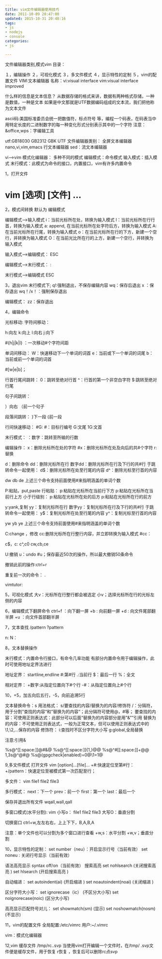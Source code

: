 ```yaml
---
title: vim文件编辑器使用技巧
date: 2011-10-09 20:47:00
updated: 2015-10-31 20:48:16
tags: 
- js
- nodejs
- console
categories: 
- js

---
```

文件编辑器类别,模式vim
目录：

１，编辑操作
２，可视化模式
３，多文件模式
４，显示特性的定制
５，vim的配置文件
VIM:文本编辑器
名称：vi:visual interface
vim:visual interface improved


<!--more-->


什么样的信息是文本信息？
从数据存储的格式来讲，数据有两种格式存储，一种是数值，一种是文本
如果是中文那就是UTF数据编码组成的文本流，我们把他称为文本文件

ascii码:美国标准委员会统一把数值符，标点符号 等，编程一个码表，在码表当中用特定长度的二进制数字的每一种变化形式分别表示其中的一个字符
注意：&office,wps：字编辑工具

utf:GB18030
GB2312
GBK
UTF
文件编辑器类别：
全屏文本编辑器
nano,vi,vim,emacs
行文本编辑器
sed：流文本编辑器

vi-->vim
模式化编辑器：
多种不同的模式
编辑模式：命令模式
输入模式：插入模式
末行模式：此模式为命令的接口，内置接口，vim有许多内置命令

1，打开文件
# vim [选项] [文件] ...
2，模式间转换
默认为 编辑模式

编辑模式-->输入模式
i：当前光标所在处，转换为输入模式
I：当前光标所在行行首，转换为输入模式
a: append, 在当前光标所在处字符后方，转换为输入模式
A: 在当前光标所在行尾，转换为输入模式
o：在当前光标所在行的下方，新建一个空行，并转换为输入模式
O：在当前光比所在行的上方，新建一个空行，并转换为输入模式

输入模式-->编辑模式：
ESC

编辑模式-->末行模式：
:

末行模式-->编辑模式
ESC

3，退出vim
末行模式下;
q!:强制退出，不保存编辑内容
wq：保存后退出
x ：保存退出
wq！/x！：强制保存退出

编辑模式：
zz：保存退出

4，编辑命令

光标移动:
字符间移动：

h:向左
k:向上
l:向右
j:向下

#{h|j|k|l} ：一次移动#个字符间距

单词间移动：
W：快速移动下一个单词的词首
e：当前或下一个单词的词尾
b：当前或前一个单词的词首

#[w|e|b]；

行首行尾间跳转：
0：跳转至绝对行首
^：行首的第一个非空白字符
$:跳转至绝对行尾

句子间跳转：

）向右
（前一个句子

段落间跳转：
}下一段
{前一段

行间快速移动：
#G:
#：目标行编号
G:文尾
1G:文首

末行模式：
：数字：跳转至所输的行数

编辑操作：
x：删除光标所在处的字符
#x：删除光标所在处及向后的共#个字符
r:替换

d：删除命令
dd：删除光标所在行
数字dd：删除光标所在行及下行的共#行
于跳转命令一起使用：
d$：删除光标所在处至行尾的内容
d^：删除光标至行首的内容

dw
db
de
上述三个命令支持前面使用#来指明涵盖的单词个数

P:粘贴，put,paste
行粘贴：
p:粘贴在光标所在当前行下方
p:粘贴在光标所在当前行上方
小于行级别：
p:粘贴在光标所在处的后方
p:粘贴在光标所在行的前方

y:yank,复制
yy：复制光标所在行
数字yy：复制光标所在行及下行的共#行
于跳转命令一起使用：
y$：复制光标所在处至行尾的内容
y^：复制光标至行首的内容

yw
yb
ye
上述三个命令支持前面使用#来指明涵盖的单词个数

C:change ，修改
cc:删除光标所在行整行内容，并立即转换为输入模式
#cc：

c$，c:
c^,c0
cw,cb,ce

U:撤销
u：undo
#u；保存最近50次的操作，所以最大撤销50条命令

撤销此前的操作:ctrl+r

重复前一次的命令：
.

vimtutor:

5，可视化模式
大v：光标所在行整行都会被选定
小v；选择光标所在行的光标左侧的内容

6，编辑模式下翻屏命令
ctrl+f ：向下翻一屏
+b : 向前翻一屏
+d : 向文件尾部翻半屏
+u ：向文件首部翻半屏

7，文本查找
/pattern
?pattern

n:
N：

8，文本替换操作

末行模式：内置命令行接口，有命令几率功能
有部分内置命令用于编辑操作，此时可使用地址定界法进行

地址定界：
startline,endline
#:第#行
.:当前行
$：最后一行
%：全文

相对定界：
+数字:从指定位置向下#个行
-#：从指定位置向上#个行

10，+5，加五向后五行，-5，向前追溯5行

文本替换命令：s
用法格式： s/要查找的内容/替换为的内容/修饰符
/：分隔符，用于分割”查找的内容“和”替换为的内容“；此分隔符可使用@，#等；
要查找的内容：可使用正则表达式：此部分可以后面“替换为的内容部分是用"&"”引用
替换为的内容：不可使用正则表达式，一般为正常文本，但可以使用正则表达式中的\1,\2,...保存的内容
修饰符：
i:查找时不区分字符大小写
g:global,全局替换

注意:引用&

%s@^[[:space:]]@#&@
%s@^[[:space:]]{1,\}@@
%s@^#[[:space:]]\+@@
1,3s@^@#@
%s@\(gpgcheck\|enabled\)=0@\1=1@

9,多文件模式
打开文件
vim [option]...[file]...
+#:快速定位至第#行：
+/pattern：快速定位至被模式第一次匹配至行；

多文件：
vim file1 file2 file3

多行模式：
next：下一个
prev：前一个
first：第一个
last：最后一个

保存并退出所有文件
wqall,wall,qall

多窗口模式(水平分割):
vim 小写o： file1 file2 file3
大写O：垂直分割

切换窗口
ctrl+w,左左右右，上上下下，B,A,B,A

注意：单个文件也可以分割为多个窗口进行查看
+w,s：水平分割
+w,v；垂直分割

10，显示特性的定制：
set number（neu）：开启显示行号（当前有效）
set noneu : 关闭行号显示（当前有效）

语法高亮显示
syntax off/on（当前有效）
搜索高亮
set nohlsearch (关闭搜索高亮 )
set hlsearch (开启搜索高亮 )

自动缩进：
set autoindent(ai) (开启缩进 )
set noautoindent(noai) (关闭缩进 )

区分字符大小写：
set ignorecase（ic） (不区分大小写)
set noignorecase(noic) (区分大小写)

高亮显示匹配符号对儿：
set showmatch(sm) (显示)
set noshowmatch(nosm) (不显示)

11，vim的配置文件
全局配置:/etc/vimrc
用户:~/.vimrc

vim：模式化编辑器

12,vim 缓存文件 /tmp/rc..svp
当使用vim打开编辑一个文件时，在/tmp/ .svp文件便是缓存文件，用于恢复
r恢复 ，恢复后可以删除rc点svp